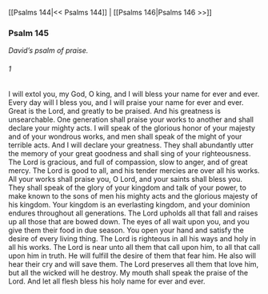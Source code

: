 [[Psalms 144|<< Psalms 144]]  |  [[Psalms 146|Psalms 146 >>]]

### Psalm 145

*David’s psalm of praise.*

###### 1
I will extol you, my God, O king, and I will bless your name for ever and ever. Every day will I bless you, and I will praise your name for ever and ever. Great is the Lord, and greatly to be praised. And his greatness is unsearchable. One generation shall praise your works to another and shall declare your mighty acts. I will speak of the glorious honor of your majesty and of your wondrous works, and men shall speak of the might of your terrible acts. And I will declare your greatness. They shall abundantly utter the memory of your great goodness and shall sing of your righteousness. The Lord is gracious, and full of compassion, slow to anger, and of great mercy. The Lord is good to all, and his tender mercies are over all his works. All your works shall praise you, O Lord, and your saints shall bless you. They shall speak of the glory of your kingdom and talk of your power, to make known to the sons of men his mighty acts and the glorious majesty of his kingdom. Your kingdom is an everlasting kingdom, and your dominion endures throughout all generations. The Lord upholds all that fall and raises up all those that are bowed down. The eyes of all wait upon you, and you give them their food in due season. You open your hand and satisfy the desire of every living thing. The Lord is righteous in all his ways and holy in all his works. The Lord is near unto all them that call upon him, to all that call upon him in truth. He will fulfill the desire of them that fear him. He also will hear their cry and will save them. The Lord preserves all them that love him, but all the wicked will he destroy. My mouth shall speak the praise of the Lord. And let all flesh bless his holy name for ever and ever.
